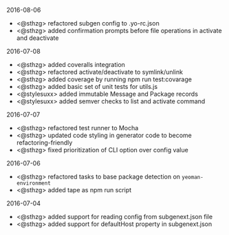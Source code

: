 2016-08-06
- <@sthzg> refactored subgen config to .yo-rc.json
- <@sthzg> added confirmation prompts before file operations in activate and deactivate

2016-07-08
- <@sthzg> added coveralls integration
- <@sthzg> refactored activate/deactivate to symlink/unlink
- <@sthzg> added coverage by running npm run test:covarage
- <@sthzg> added basic set of unit tests for utils.js
- <@stylesuxx> added immutable Message and Package records
- <@stylesuxx> added semver checks to list and activate command

2016-07-07
- <@sthzg> refactored test runner to Mocha
- <@sthzg> updated code styling in generator code to become refactoring-friendly
- <@sthzg> fixed prioritization of CLI option over config value

2016-07-06
- <@sthzg> refactored tasks to base package detection on `yeoman-environment`
- <@sthzg> added tape as npm run script

2016-07-04
- <@sthzg> added support for reading config from subgenext.json file
- <@sthzg> added support for defaultHost property in subgenext.json
